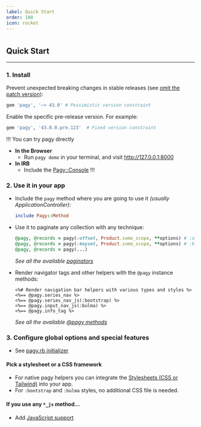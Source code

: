 ```yaml
---
label: Quick Start
order: 100
icon: rocket
---
```


#

## Quick Start

---

### 1. Install

Prevent unexpected breaking changes in stable releases (see [omit the patch version](http://guides.rubygems.org/patterns/#pessimistic-version-constraint)):

```ruby Gemfile (stable)
gem 'pagy', '~> 43.0' # Pessimistic version constraint
```

Enable the specific pre-release version. For example: 

```ruby Gemfile (pre-release)
gem 'pagy', '43.0.0.pre.123'  # Fixed version constraint
```

!!! You can try pagy directly

- **In the Browser**
  - Run `pagy demo` in your terminal, and visit http://127.0.0.1:8000
- **In IRB**
  - Include the [Pagy::Console](../sandbox/console)
!!!

### 2. Use it in your app

- Include the `pagy` method where you are going to use it _(usually ApplicationController)_:
  ```ruby
  include Pagy::Method
  ```
  
- Use it to paginate any collection with any technique:
  ```ruby
  @pagy, @records = pagy(:offset, Product.some_scope, **options) # :offset paginator
  @pagy, @records = pagy(:keyset, Product.some_scope, **options) # :keyset paginator
  @pagy, @records = pagy(...)
  ```
  
  _See all the available [paginators](../toolbox/paginators#paginators)_

- Render navigator tags and other helpers with the `@pagy` instance methods:

  ```erb
  <%# Render navigation bar helpers with various types and styles %>
  <%== @pagy.series_nav %>
  <%== @pagy.series_nav_js(:bootstrap) %>
  <%== @pagy.input_nav_js(:bulma) %>
  <%== @pagy.info_tag %>
  ``` 
  _See all the available [@pagy methods](../toolbox/helpers)_

### 3. Configure global options and special features

- See [pagy.rb initializer](../resources/initializer/)

#### Pick a stylesheet or a CSS framework

- For native pagy helpers you can integrate the [Stylesheets (CSS or Tailwind)](../resources/stylesheets) into your app.
- For `:bootstrap` and `:bulma` styles, no additional CSS file is needed.

#### If you use any `*_js` method...

- Add [JavaScript support](../resources/javascript)
